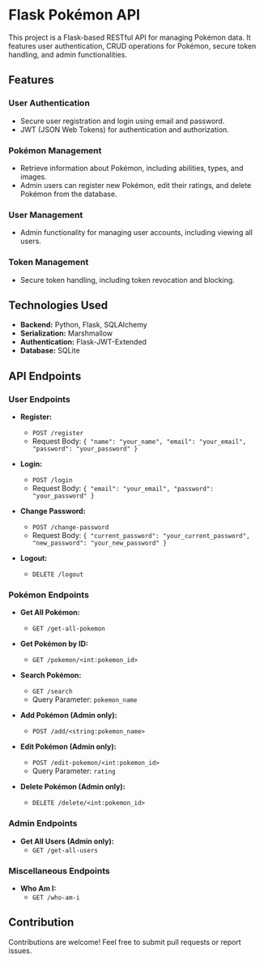 # Flask Pokémon API

This project is a Flask-based RESTful API for managing Pokémon data. It features user authentication, CRUD operations for Pokémon, secure token handling, and admin functionalities.

## Features

### User Authentication
- Secure user registration and login using email and password.
- JWT (JSON Web Tokens) for authentication and authorization.

### Pokémon Management
- Retrieve information about Pokémon, including abilities, types, and images.
- Admin users can register new Pokémon, edit their ratings, and delete Pokémon from the database.

### User Management
- Admin functionality for managing user accounts, including viewing all users.

### Token Management
- Secure token handling, including token revocation and blocking.

## Technologies Used

- **Backend:** Python, Flask, SQLAlchemy
- **Serialization:** Marshmallow
- **Authentication:** Flask-JWT-Extended
- **Database:** SQLite


## API Endpoints

### User Endpoints

- **Register:**
  - `POST /register`
  - Request Body: `{ "name": "your_name", "email": "your_email", "password": "your_password" }`

- **Login:**
  - `POST /login`
  - Request Body: `{ "email": "your_email", "password": "your_password" }`

- **Change Password:**
  - `POST /change-password`
  - Request Body: `{ "current_password": "your_current_password", "new_password": "your_new_password" }`

- **Logout:**
  - `DELETE /logout`

### Pokémon Endpoints

- **Get All Pokémon:**
  - `GET /get-all-pokemon`

- **Get Pokémon by ID:**
  - `GET /pokemon/<int:pokemon_id>`

- **Search Pokémon:**
  - `GET /search`
  - Query Parameter: `pokemon_name`

- **Add Pokémon (Admin only):**
  - `POST /add/<string:pokemon_name>`

- **Edit Pokémon (Admin only):**
  - `POST /edit-pokemon/<int:pokemon_id>`
  - Query Parameter: `rating`

- **Delete Pokémon (Admin only):**
  - `DELETE /delete/<int:pokemon_id>`

### Admin Endpoints

- **Get All Users (Admin only):**
  - `GET /get-all-users`

### Miscellaneous Endpoints

- **Who Am I:**
  - `GET /who-am-i`

## Contribution

Contributions are welcome! Feel free to submit pull requests or report issues.
